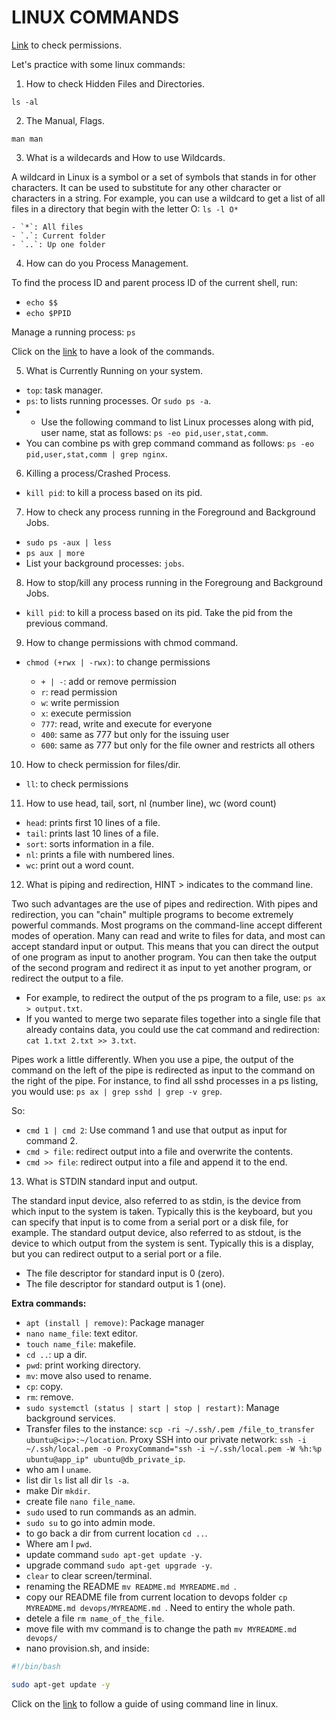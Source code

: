 # LINUX COMMANDS

[Link](http://permissions-calculator.org/) to check permissions.

Let's practice with some linux commands:

1. How to check Hidden Files and Directories.

`ls -al`

2. The Manual, Flags.

`man man`

3. What is a wildecards and How to use Wildcards.

A wildcard in Linux is a symbol or a set of symbols that stands in for other characters. It can be used to substitute for any other character or characters in a string. For example, you can use a wildcard to get a list of all files in a directory that begin with the letter O: `ls -l O*`

	- `*`: All files
	- `.`: Current folder
	- `..`: Up one folder

4. How can do you Process Management.

To find the process ID and parent process ID of the current shell, run:

- `echo $$`
- `echo $PPID`

Manage a running process: `ps`

Click on the [link](https://opensource.com/article/18/9/linux-commands-process-management) to have a look of the commands.

5. What is Currently Running on your system.

- `top`: task manager.
- `ps`: to lists running processes. Or `sudo ps -a`.
- - Use the following command to list Linux processes along with pid, user name, stat as follows: `ps -eo pid,user,stat,comm`.
- You can combine ps with grep command command as follows: `ps -eo pid,user,stat,comm | grep nginx`.

6. Killing a process/Crashed Process.

- `kill pid`: to kill a process based on its pid.

7. How to check any process running in the Foreground and Background Jobs.

- `sudo ps -aux | less`
- `ps aux | more`
- List your background processes: `jobs`.

8. How to stop/kill any process running in the Foregroung and Background Jobs.

- `kill pid`: to kill a process based on its pid. Take the pid from the previous command.

9. How to change permissions with chmod command.

- `chmod (+rwx | -rwx)`: to change permissions

    - `+ | -`: add or remove permission
    - `r`: read permission
    - `w`: write permission
    - `x`: execute permission
    - `777`: read, write and execute for everyone
    - `400`: same as 777 but only for the issuing user
    - `600`: same as 777 but only for the file owner and restricts all others

10. How to check permission for files/dir.

- `ll`: to check permissions

11. How to use head, tail, sort, nl (number line), wc (word count)

- `head`: prints first 10 lines of a file.
- `tail`: prints last 10 lines of a file.
- `sort`: sorts information in a file.
- `nl`: prints a file with numbered lines.
- `wc`: print out a word count.

12. What is piping and redirection, HINT > indicates to the command line.

Two such advantages are the use of pipes and redirection. With pipes and redirection, you can "chain" multiple programs to become extremely powerful commands. Most programs on the command-line accept different modes of operation. Many can read and write to files for data, and most can accept standard input or output. This means that you can direct the output of one program as input to another program. You can then take the output of the second program and redirect it as input to yet another program, or redirect the output to a file.

- For example, to redirect the output of the ps program to a file, use: `ps ax > output.txt`.
- If you wanted to merge two separate files together into a single file that already contains data, you could use the cat command and redirection: `cat 1.txt 2.txt >> 3.txt`.

Pipes work a little differently. When you use a pipe, the output of the command on the left of the pipe is redirected as input to the command on the right of the pipe. For instance, to find all sshd processes in a ps listing, you would use: `ps ax | grep sshd | grep -v grep`.

So:

- `cmd 1 | cmd 2`: Use command 1 and use that output as input for command 2.
- `cmd > file`: redirect output into a file and overwrite the contents.
- `cmd >> file`: redirect output into a file and append it to the end.

13. What is STDIN standard input and output.

The standard input device, also referred to as stdin, is the device from which input to the system is taken. Typically this is the keyboard, but you can specify that input is to come from a serial port or a disk file, for example. The standard output device, also referred to as stdout, is the device to which output from the system is sent. Typically this is a display, but you can redirect output to a serial port or a file.

- The file descriptor for standard input is 0 (zero).
- The file descriptor for standard output is 1 (one).

__Extra commands:__

- `apt (install | remove)`: Package manager
- `nano name_file`: text editor.
- `touch name_file`: makefile.
- `cd ..`: up a dir.
- `pwd`: print working directory.
- `mv`: move also used to rename.
- `cp`: copy.
- `rm`: remove.
- `sudo systemctl (status | start | stop | restart)`: Manage background services.
- Transfer files to the instance: `scp -ri ~/.ssh/.pem /file_to_transfer ubuntu@<ip>:~/location`.
Proxy SSH into our private network: `ssh -i ~/.ssh/local.pem -o ProxyCommand="ssh -i ~/.ssh/local.pem -W %h:%p ubuntu@app_ip" ubuntu@db_private_ip`.
- who am I `uname`.
- list dir `ls` list all dir `ls -a`.
- make Dir `mkdir`.
- create file `nano file_name`.
- `sudo` used to run commands as an admin.
- `sudo su` to go into admin mode.
- to go back a dir from current location `cd ..`.
- Where am I `pwd`.
- update command `sudo apt-get update -y`.
- upgrade command `sudo apt-get upgrade -y`.
- `clear` to clear screen/terminal.
- renaming the README `mv README.md MYREADME.md
`.
- copy our README file from current location to devops folder `cp MYREADME.md devops/MYREADME.md
`. Need to entiry the whole path.
- detele a file `rm name_of_the_file`.
- move file with mv command is to change the path `mv MYREADME.md devops/
`
- nano provision.sh, and inside:

````bash
#!/bin/bash

sudo apt-get update -y
````

Click on the [link](https://ubuntu.com/tutorials/command-line-for-beginners#9-conclusion) to follow a guide of using command line in linux.
